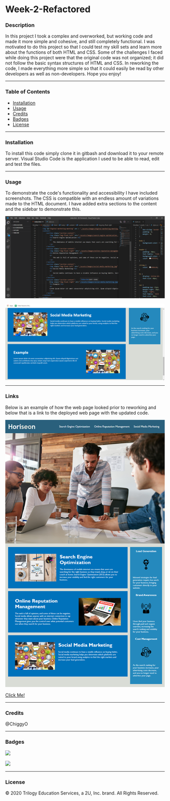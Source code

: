 # Week-2-Refactored

### Description
In this project I took a complex and overworked, but working code and made it more simple and cohesive, and still completely functional. I was motivated to do this project so that I could test my skill sets and learn more about the functions of both HTML and CSS. Some of the challenges I faced while doing this project were that the original code was not organized; it did not follow the basic syntax structures of HTML and CSS. In reworking the code, I made everything more simple so that it could easily be read by other developers as well as non-developers. Hope you enjoy!

---

### Table of Contents
* [Installation](#Installation) 
* [Usage](#Usage)  
* [Credits](#Credits)  
* [Badges](#Badges)  
* [License](#License)

---
<a name = "Installation"></a>
### Installation 
To install this code simply clone it in gitbash and download it to your remote server. Visual Studio Code is the application I used to be able to read, edit and test the files. 

---
<a name = "Usage"></a>
### Usage  
To demonstrate the code's functionality and accessibility I have included screenshots. The CSS is compatible with an endless amount of variations made to the HTML document. I have added extra sections to the content and the sidebar to demonstrate this.


![](code.png)

![](Horiseon-example.png)

---
<a name = "Links"></a>
### Links
Below is an example of how the web page looked prior to reworking and below that 
is a link to the deployed web page with the updated code. 

![](01-html-css-git-homework-demo.png)

 <a href = "https://mbennett1991.github.io/Week-2-Refactored/02-Homework/Develop/">Click Me!</a>
 
---
<a name = "Credits"></a>  
### Credits
@ChiggyO


---
<a name = "Badges"></a>
### Badges 
<img src = "https://img.shields.io/badge/HTML-100%25-brightgreen"
/>

<img src = "https://img.shields.io/badge/CSS-100%25-red"
/>

---
<a name = "License"></a>
### License 
© 2020 Trilogy Education Services, a 2U, Inc. brand. All Rights Reserved.